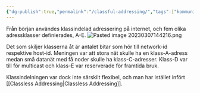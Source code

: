 ```yaml
---
{"dg-publish":true,"permalink":"/classful-addressing/","tags":["kommunikationssystem"]}
---
```


Från början användes klassindelad adressering på internet, och fem olika adressklasser definierades, A-E.
![Pasted image 20230307144216.png](/img/user/Pasted%20image%2020230307144216.png)

Det som skiljer klasserna åt är antalet bitar som hör till network-id respektive host-id. Meningen var att stora nät skulle ha en klass-A-adress medan små datanät med få noder skulle ha klass-C-adresser. Klass-D var till för multicast och klass-E var reserverade för framtida bruk.

Klassindelningen var dock inte särskilt flexibel, och man har istället infört [[Classless Addressing\|Classless Addressing]].